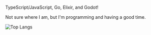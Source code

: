 TypeScript/JavaScript, Go, Elixir, and Godot!

Not sure where I am, but I'm programming and having a good time.

![Top Langs](https://github-readme-stats.vercel.app/api/top-langs/?username=jake-abed&hide=css,html&theme=transparent&langs_count=7)
